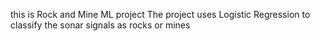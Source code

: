 this is Rock and Mine ML project
The project uses Logistic Regression to classify the sonar signals as rocks or mines
